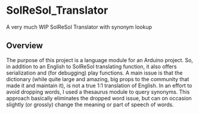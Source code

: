 # SolReSol_Translator
A very much WIP SolReSol Translator with synonym lookup

## Overview
The purpose of this project is a language module for an Arduino project. So, in addition to an English to SolReSol translating function, it also offers serialization and (for debugging) play functions. A main issue is that the dictionary (while quite large and amazing, big props to the community that made it and maintain it), is not a true 1:1 translation of English. In an effort to avoid dropping words, I used a thesaurus module to query synonyms. This approach basically eliminates the dropped word issue, but can on occasion slightly (or grossly) change the meaning or part of speech of words.

